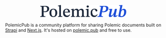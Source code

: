 <div align="center">
<img height="40" src="./frontend/public/logo.svg" alt=""/>
</div>

PolemicPub is a community platform for sharing Polemic documents built on [Strapi](https://strapi.io)
and [Next.js](https://nextjs.org). It's hosted on [polemic.pub](https://polemic.pub)
and free to use.

